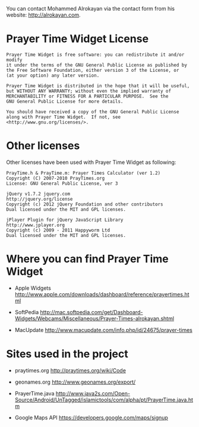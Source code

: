 You can contact Mohammed Alrokayan via the contact form from his website: http://alrokayan.com.

# Prayer Time Widget License
    Prayer Time Widget is free software: you can redistribute it and/or modify
    it under the terms of the GNU General Public License as published by
    the Free Software Foundation, either version 3 of the License, or
    (at your option) any later version.

    Prayer Time Widget is distributed in the hope that it will be useful,
    but WITHOUT ANY WARRANTY; without even the implied warranty of
    MERCHANTABILITY or FITNESS FOR A PARTICULAR PURPOSE.  See the
    GNU General Public License for more details.

    You should have received a copy of the GNU General Public License
    along with Prayer Time Widget.  If not, see <http://www.gnu.org/licenses/>.



# Other licenses
Other licenses have been used with Prayer Time Widget as following:

    PrayTime.h & PrayTime.m: Prayer Times Calculator (ver 1.2)
    Copyright (C) 2007-2010 PrayTimes.org
    License: GNU General Public License, ver 3

    jQuery v1.7.2 jquery.com
    http://jquery.org/license
    Copyright (c) 2012 jQuery Foundation and other contributors
    Dual licensed under the MIT and GPL licenses.

    jPlayer Plugin for jQuery JavaScript Library
    http://www.jplayer.org
    Copyright (c) 2009 - 2011 Happyworm Ltd
    Dual licensed under the MIT and GPL licenses.
    
    
# Where you can find Prayer Time Widget
- Apple Widgets
http://www.apple.com/downloads/dashboard/reference/prayertimes.html

- SoftPedia
http://mac.softpedia.com/get/Dashboard-Widgets/Webcams/Miscellaneous/Prayer-Times-alrokayan.shtml

- MacUpdate
http://www.macupdate.com/info.php/id/24675/prayer-times


# Sites used in the project
- praytimes.org
http://praytimes.org/wiki/Code

- geonames.org
http://www.geonames.org/export/

- PrayerTime.java
http://www.java2s.com/Open-Source/Android/UnTagged/islamictools/com/alpha/pt/PrayerTime.java.htm

- Google Maps API
https://developers.google.com/maps/signup
